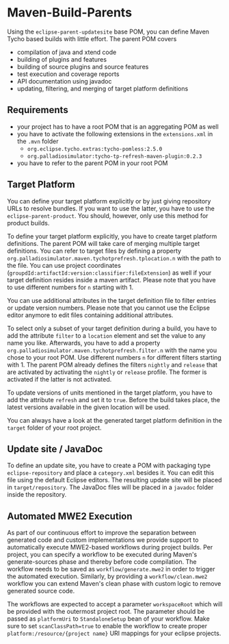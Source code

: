 # Maven-Build-Parents

Using the `eclipse-parent-updatesite` base POM, you can define Maven Tycho based builds with little effort. The parent POM covers
* compilation of java and xtend code
* building of plugins and features
* building of source plugins and source features
* test execution and coverage reports
* API documentation using javadoc
* updating, filtering, and merging of target platform definitions

## Requirements
* your project has to have a root POM that is an aggregating POM as well
* you have to activate the following extensions in the `extensions.xml` in the `.mvn` folder
  * `org.eclipse.tycho.extras:tycho-pomless:2.5.0`
  * `org.palladiosimulator:tycho-tp-refresh-maven-plugin:0.2.3`
* you have to refer to the parent POM in your root POM

## Target Platform
You can define your target platform explicitly or by just giving repository URLs to resolve bundles. If you want to use the latter, you have to use the `eclipse-parent-product`. You should, however, only use this method for product builds.

To define your target platform explicitly, you have to create target platform definitions. The parent POM will take care of merging multiple target definitions. You can refer to target files by defining a property `org.palladiosimulator.maven.tychotprefresh.tplocation.n` with the path to the file. You can use project coordinates (`groupdId:artifactId:version:classifier:fileExtension`) as well if your target definition resides inside a maven artifact. Please note that you have to use different numbers for `n` starting with 1.

You can use additional attributes in the target definition file to filter entries or update version numbers. Please note that you cannot use the Eclipse editor anymore to edit files containing additional attributes.

To select only a subset of your target definition during a build, you have to add the attribute `filter` to a `location` element and set the value to any name you like. Afterwards, you have to add a property `org.palladiosimulator.maven.tychotprefresh.filter.n` with the name you chose to your root POM. Use different numbers `n` for different filters starting with 1. The parent POM already defines the filters `nightly` and `release` that are activated by activating the `nightly` or `release` profile. The former is activated if the latter is not activated.

To update versions of units mentioned in the target platform, you have to add the attribute `refresh` and set it to `true`. Before the build takes place, the latest versions available in the given location will be used.

You can always have a look at the generated target platform definition in the `target` folder of your root project.

## Update site / JavaDoc
To define an update site, you have to create a POM with packaging type `eclipse-repository` and place a `category.xml` besides it. You can edit this file using the default Eclipse editors. The resulting update site will be placed in `target/repository`. The JavaDoc files will be placed in a `javadoc` folder inside the repository.

## Automated MWE2 Execution
As part of our continuous effort to improve the separation between generated code and custom implementations we provide support to automatically execute MWE2-based workflows during project builds. Per project, you can specify a workflow to be executed during Maven's generate-sources phase and thereby before code compilation. The workflow needs to be saved as `workflow/generate.mwe2` in order to trigger the automated execution. Similarly, by providing a `workflow/clean.mwe2` workflow you can extend Maven's clean phase with custom logic to remove generated source code.

The workflows are expected to accept a parameter `workspaceRoot` which will be provided with the outermost project root. The parameter should be passed as `platformUri` to `StandaloneSetup` bean of your workflow. Make sure to set `scanClassPath=true` to enable the workflow to create proper `platform:/resource/{project name}` URI mappings for your eclipse projects.
